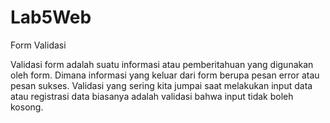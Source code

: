 # Lab5Web
Form Validasi
 
 Validasi form adalah suatu informasi atau pemberitahuan yang digunakan oleh form. Dimana informasi yang keluar dari form berupa pesan error atau pesan sukses. Validasi yang sering kita jumpai saat melakukan input data atau registrasi data biasanya adalah validasi bahwa input tidak boleh kosong.
